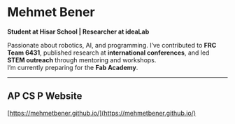 # Mehmet Bener

**Student at Hisar School | Researcher at ideaLab**  

Passionate about robotics, AI, and programming. I’ve contributed to **FRC Team 6431**, published research at **international conferences**, and led **STEM outreach** through mentoring and workshops.  
I’m currently preparing for the **Fab Academy**.

---

## AP CS P Website
[https://mehmetbener.github.io/](https://mehmetbener.github.io/)

